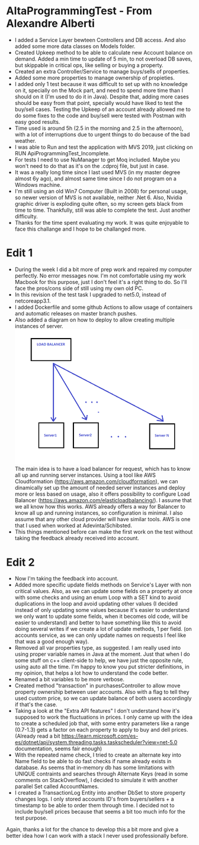 # AltaProgrammingTest - From Alexandre Alberti

- I added a Service Layer bewteen Controllers and DB access. And also added some more data classes on Models folder.
- Created Upkeep method to be able to calculate new Account balance on demand. Added a min time to update of 5 min, to not overload DB saves, but skippable in critical ops, like selling or buying a property.
- Created an extra Controller/Service to manage buys/sells of properties.
- Added some more properties to manage ownership of propieties.
- I added only 1 test because it was difficult to set up with no knowledge on it, specially on the Mock part, and need to spend more time than I should on it (I'm used to do it in Java). Despite that, adding more cases should be easy from that point, specially would have liked to test the buy/sell cases. Testing the Upkeep of an account already allowed me to do some fixes to the code and buy/sell were tested with Postman with easy good results.
- Time used is around 5h (2.5 in the morning and 2.5 in the afternoon), with a lot of interruptions due to urgent things to do because of the bad weather.
- I was able to Run and test the application with MVS 2019, just clicking on RUN ApiProgrammingTest_Incomplete.
- For tests I need to use NuManager to get Moq included. Maybe you won't need to do that as it's on the .cdproj file, but just in case.
- It was a really long time since I last used MVS (in my master degree almost 6y ago), and almost same time since I do not program on a Windows machine.
- I'm still using an old Win7 Computer (Built in 2008) for personal usage, so newer version of MVS is not available, neither .Net 6. Also, Nvidia graphic driver is exploding quite often, so my screen gets black from time to time. Thankfully, still was able to complete the test. Just another difficulty.
- Thanks for the time spent evaluating my work. It was quite enjoyable to face this challange and I hope to be challanged more.

# Edit 1
- During the week I did a bit more of prep work and repaired my computer perfectly. No error messages now. I'm not comfortable using my work Macbook for this purpose, just I don't feel it's a right thing to do. So I'll face the pros/cons side of still using my own old PC.
- In this revision of the test task I upgraded to net5.0, instead of netcoreapp3.1.
- I added Dockerfile and some github Actions to allow usage of containers and automatic releases on master branch pushes. 
- Also added a diagram on how to deploy to allow creating multiple instances of server. ![Diagram](https://github.com/AlexandreAlberti/AltaProgrammingTest/blob/master/Diagram.png) The main idea is to have a load balancer for request, which has to know all up and running server instances. Using a tool like AWS Cloudformation (https://aws.amazon.com/cloudformation), we can dinamically set up the amount of needed server instances and deploy more or less based on usage, also it offers possibility to configure Load Balancer (https://aws.amazon.com/elasticloadbalancing/). I assume that we all know how this works. AWS already offers a way for Balancer to know all up and running instances, so configuration is minimal. I also assume that any other cloud provider will have similar tools. AWS is one that I used when worked at Adevinta/Schibsted.
- This things mentioned before can make the first work on the test without taking the feedback already received into account.

# Edit 2
- Now I'm taking the feedback into account.
- Added more specific update fields methods on Service's Layer with non critical values. Also, as we can update some fields on a property at once with some checks and using an enum Loop with a SET kind to avoid duplications in the loop and avoid updating other values (I decided instead of only updating some values because it's easier to understand we only want to update some fields, when it becomes old code, will be easier to understand) and better to have something like this to avoid doing several writes if we create a lot of update methods, 1 per field. (on accounts service, as we can only update names on requests I feel like that was a good enough way).
- Removed all var properties type, as suggested. I am really used into using proper variable names in Java at the moment. Just that when I do some stuff on c++ client-side to help, we have just the opposite rule, using auto all the time. I'm happy to know you put stricter definitions, in my opinion, that helps a lot how to understand the code better. 
- Renamed a bit variables to be more verbose.
- Created method "transaction" in purchasesController to allow move property ownership between user accounts. Also with a flag to tell they used custom price, so we can update balance of both users accordingly if that's the case. 
- Taking a look at the "Extra API features" I don't understand how it's supposed to work the fluctuations in prices. I only came up with the idea to create a scheduled job that, with some entry parameters like a range (0.7-1.3) gets a factor on each property to apply to buy and dell prices. (Already read a bit https://learn.microsoft.com/es-es/dotnet/api/system.threading.tasks.taskscheduler?view=net-5.0 documentation, seems fair enough)
- With the repeated name check, I tried to create an alternate key into Name field to be able to do fast checks if name already exists in database. As seems that in-memory db has some limitations with UNIQUE contraints and searches through Alternate Keys (read in some comments on StackOverflow), I decided to simulate it with another parallel Set called AccountNames.
- I created a TransactionLog Entity into another DbSet to store property changes logs. I only stored accounts ID's from buyers/sellers + a timestamp to be able to order them through time. I decided not to include buy/sell prices because that seems a bit too much info for the test purpose.

Again, thanks a lot for the chance to develop this a bit more and give a better idea how I can work with a stack I never used professionally before.